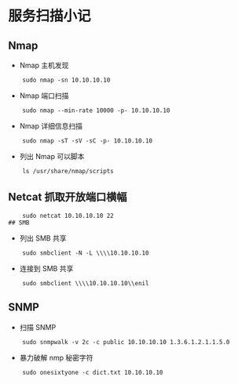 # 服务扫描小记

## Nmap

- Nmap 主机发现

```
    sudo nmap -sn 10.10.10.10
```

-  Nmap 端口扫描

```
	sudo nmap --min-rate 10000 -p- 10.10.10.10
```
	
-  Nmap 详细信息扫描

```
    sudo nmap -sT -sV -sC -p- 10.10.10.10
```
    
-  列出 Nmap 可以脚本

```
    ls /usr/share/nmap/scripts
```

## Netcat 抓取开放端口横幅

```
    sudo netcat 10.10.10.10 22
## SMB
```


-  列出 SMB 共享

```
    sudo smbclient -N -L \\\\10.10.10.10
```

- 连接到 SMB 共享

```
    sudo smbclient \\\\10.10.10.10\\enil
```

## SNMP

- 扫描 SNMP

```
    sudo snmpwalk -v 2c -c public 10.10.10.10 1.3.6.1.2.1.1.5.0
```

- 暴力破解 nmp 秘密字符

```
    sudo onesixtyone -c dict.txt 10.10.10.10
```